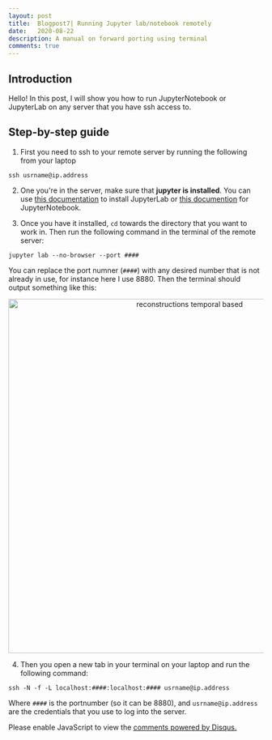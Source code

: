 ```yaml
---
layout: post
title:  Blogpost7| Running Jupyter lab/notebook remotely
date:   2020-08-22
description: A manual on forward porting using terminal
comments: true
---
```

## Introduction
Hello! In this post, I will show you how to run JupyterNotebook or JupyterLab on any server that you have ssh access to.


## Step-by-step guide
1.  First you need to ssh to your remote server by running the following from your laptop

 ```ssh usrname@ip.address```

2. One you're in the server, make sure that <b>jupyter is installed</b>. You can use [this documentation](https://github.com/jupyterlab/jupyterlab) to install JupyterLab or [this documention](https://docs.jupyter.org/en/latest/install/notebook-classic.html) for JupyterNotebook.

3. Once you have it installed, `cd` towards the directory that you want to work in. Then run the following command in the terminal of the remote server:

```jupyter lab --no-browser --port ####```

You can replace the port numner (`####`) with any desired number that is not already in use, for instance here I use 8880. Then the terminal should output something like this:

<p align="center">
<img src="/assets/img/blog_img/blog_jupyter/jupyter_lab1.png" alt="reconstructions temporal based" width="700"/> 
</p>

4. Then you open a new tab in your terminal on your laptop and run the following command: 

```ssh -N -f -L localhost:####:localhost:#### usrname@ip.address```

Where `####` is the portnumber (so it can be 8880), and `usrname@ip.address` are the credentials that you use to log into the server.

<div id="disqus_thread"></div>
<script>
    /**
    *  RECOMMENDED CONFIGURATION VARIABLES: EDIT AND UNCOMMENT THE SECTION BELOW TO INSERT DYNAMIC VALUES FROM YOUR PLATFORM OR CMS.
    *  LEARN WHY DEFINING THESE VARIABLES IS IMPORTANT: https://disqus.com/admin/universalcode/#configuration-variables    */
    /*
    var disqus_config = function () {
    this.page.url = PAGE_URL;  // Replace PAGE_URL with your page's canonical URL variable
    this.page.identifier = PAGE_IDENTIFIER; // Replace PAGE_IDENTIFIER with your page's unique identifier variable
    };
    */
    (function() { // DON'T EDIT BELOW THIS LINE
    var d = document, s = d.createElement('script');
    s.src = 'https://lynnle.disqus.com/embed.js';
    s.setAttribute('data-timestamp', +new Date());
    (d.head || d.body).appendChild(s);
    })();
</script>
<noscript>Please enable JavaScript to view the <a href="https://disqus.com/?ref_noscript">comments powered by Disqus.</a></noscript>